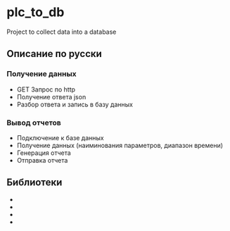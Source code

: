 # plc_to_db
Project to collect data into a database

## Описание по русски
### Получение данных
- GET Запрос по http
- Получение ответа json
- Разбор ответа и запись в базу данных
### Вывод отчетов
- Подключение к базе данных
- Получение данных (наиминования параметров, диапазон времени)
- Генерация отчета
- Отправка отчета


## Библиотеки
- [JDBC driver - postgresql-42.0.0]:(https://jdbc.postgresql.org/download.html)
- [create PDF - iText]:(http://itextpdf.com/)
- [create PDF - Apache PDFBox]:(https://pdfbox.apache.org/)
- [create PDF - BFO]:(http://bfo.com/products/pdf/)
